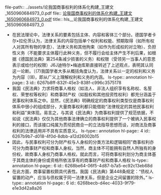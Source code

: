 file-path:: ../assets/论我国商事权利的体系化构建_王建文_1650960684973_0.pdf
file:: [论我国商事权利的体系化构建_王建文_1650960684973_0.pdf](../assets/论我国商事权利的体系化构建_王建文_1650960684973_0.pdf)
title:: hls__论我国商事权利的体系化构建_王建文_1650960684973_0

- 在民法理论中，法律关系的要素包括主体、内容和客体三个部分。德国学者卡尔•拉伦茨认为，法律关系的内容包括单个权利和权能、预期取得（如所有权人对其所有物的孳息）、法律义务和其他拘束（如作为形成权的对立物）、负担性义务（不能要求主体履行此种义务，但不履行会给主体产生不利后果，如根据《德国民法典》第254条减少损害的义务）和权限（受领另一当事人的意思表示或给付的权限）J6J迪特尔•梅迪库斯直接转述了上述观点，表明其认同这一论断。〔(7)我国学者大多从概括角度认为，法律关系以一定的权利和义务为内容〔(8)，即从广义上理解权利和义务的内涵。
  ls-type:: annotation
  hl-page:: 3
  id:: 6267b8ff-832f-45e3-838f-c996c3575178
- 我国《民法典》力求将商事人格权（如法人、非法人组织享有名称权、名誓权、荣誉权等权利）和商事财产权（如股权和其他投资性权利）都充分涵盖于民事权利体系之中。显然，《民法典》明确规定的商事权利类型仅是商事权利体系中很小的组成部分，大量商事权利都只能借助“法律规定的其他民事权利和利益”来体现。易言之，与其说《民法典》为商事权利提供了规范依据，不如说《民法典》仅仅为其他商事法律确立的商事权利提供了一个被纳入民事权利的接口，而该接口纯属为贯彻民商合一的立法指导思想而设，对商法及商事权利的法律适用并不具有实质意义。
  ls-type:: annotation
  hl-page:: 4
  id:: 6267b9b7-d018-4f0d-8dbb-a12d26002b15
- 因此，与民事权利可分为财产权与人身权的分类方法和逻辑相同"商事权利亦可分为商事财产权和商事人身权。当然，商主体不可能拥有自然人所独有的身份权，故商事人身权乃商事人格权。就此而言，可将商事权利划分为商主体基于其商主体的身份或资格所依法享有的商事财产权和商事人格权
  ls-type:: annotation
  hl-page:: 6
  id:: 6268be64-06f5-4d87-b7a5-ec92c13eb68d
- 在此方面，商事留置权颇具代表性。我国《民法典》第448条规定：“债权人留置的动产，应当与债权属于同一法律关系，但是企业之间留置的除外。”
  ls-type:: annotation
  hl-page:: 6
  id:: 6268becb-d4ec-4033-9f79-e1e3d42a8a26
